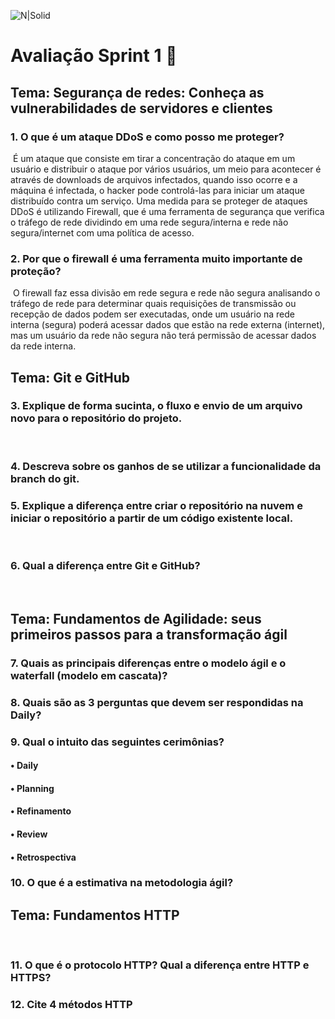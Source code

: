 ![N|Solid](https://apn-portal--c.na211.content.force.com/servlet/servlet.ImageServer?id=0158a000005eHP3AAM&oid=00DE0000000c48tMAA)

# Avaliação Sprint 1  📝





## Tema: Segurança de redes: Conheça as vulnerabilidades de servidores e clientes 



### 1. O que é um ataque DDoS e como posso me proteger?

​	É um ataque que consiste em tirar a concentração do ataque em um usuário e distribuir o ataque por vários usuários, um meio para acontecer é através de downloads de arquivos infectados, quando isso ocorre e a máquina é infectada, o hacker pode controlá-las para iniciar um ataque distribuído contra um serviço.  Uma medida para se proteger de ataques DDoS é utilizando Firewall, que é uma ferramenta de segurança que verifica o tráfego de rede dividindo em uma rede segura/interna e rede não segura/internet com uma política de acesso.

### 2. Por que o firewall é uma ferramenta muito importante de proteção?

​	O firewall faz essa divisão em rede segura e rede não segura analisando o tráfego de rede para determinar quais requisições de transmissão ou recepção de dados podem ser executadas, onde um usuário na rede interna (segura) poderá acessar dados que estão na rede externa (internet), mas um usuário da rede não segura não terá permissão de acessar dados da rede interna.



## Tema: Git e GitHub 



### 3. Explique de forma sucinta, o fluxo e envio de um arquivo novo para o repositório do projeto.

​	

### 4. Descreva sobre os ganhos de se utilizar a funcionalidade da branch do git.



### 5. Explique a diferença entre criar o repositório na nuvem e iniciar o repositório a partir de um código existente local.

​	

### 6. Qual a diferença entre Git e GitHub?

​	

## Tema: Fundamentos de Agilidade: seus primeiros passos para a transformação ágil 



### 7. Quais as principais diferenças entre o modelo ágil e o waterfall (modelo em cascata)?



### 8. Quais são as 3 perguntas que devem ser respondidas na Daily?



### 9. Qual o intuito das seguintes cerimônias?
#### • Daily



#### • Planning



#### • Refinamento



#### • Review



#### • Retrospectiva



### 10. O que é a estimativa na metodologia ágil?



## Tema: Fundamentos HTTP

​	

### 11. O que é o protocolo HTTP? Qual a diferença entre HTTP e HTTPS?



### 12. Cite 4 métodos HTTP


